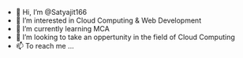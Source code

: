- 👋 Hi, I’m @Satyajit166
- 👀 I’m interested in Cloud Computing & Web Development
- 🌱 I’m currently learning MCA
- 💞️ I’m looking to take an oppertunity in the field of Cloud Computing
- 📫 To reach me ...

<!---
Satyajit166/Satyajit166 is a ✨ special ✨ repository because its `README.md` (this file) appears on your GitHub profile.
You can click the Preview link to take a look at your changes.
--->
